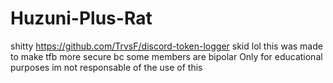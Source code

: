 # Huzuni-Plus-Rat
shitty https://github.com/TrvsF/discord-token-logger skid lol
this was made to make tfb more secure bc some members are bipolar
Only for educational purposes im not responsable of the use of this
